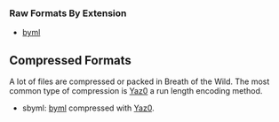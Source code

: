 ### Raw Formats By Extension
* [byml](byml.md)

## Compressed Formats

A lot of files are compressed or packed in Breath of the Wild. The most common
type of compression is [Yaz0](yaz0.md) a run length encoding method.

* sbyml: [byml](byml.md) compressed with [Yaz0](yaz0.md).
